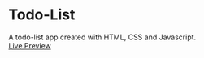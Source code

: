 # Todo-List
A todo-list app created with HTML, CSS and Javascript. <br>
[Live Preview]([https://hugolyy420.github.io/Calculator/](https://hugolyy420.github.io/Todo-List/))
